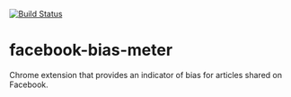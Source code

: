 [![Build Status](https://travis-ci.org/ChristopherPrice/facebook-bias-meter.svg?branch=master)](https://travis-ci.org/ChristopherPrice/facebook-bias-meter)
# facebook-bias-meter
Chrome extension that provides an indicator of bias for articles shared on Facebook.
